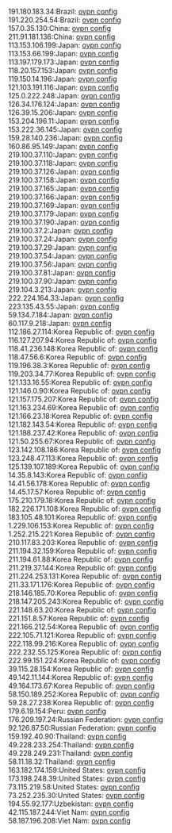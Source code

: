 191.180.183.34:Brazil: [ovpn config](vpn/191_180_183_34.ovpn)  
191.220.254.54:Brazil: [ovpn config](vpn/191_220_254_54.ovpn)  
157.0.35.130:China: [ovpn config](vpn/157_0_35_130.ovpn)  
211.91.181.136:China: [ovpn config](vpn/211_91_181_136.ovpn)  
113.153.106.199:Japan: [ovpn config](vpn/113_153_106_199.ovpn)  
113.153.66.199:Japan: [ovpn config](vpn/113_153_66_199.ovpn)  
113.197.179.173:Japan: [ovpn config](vpn/113_197_179_173.ovpn)  
118.20.157.153:Japan: [ovpn config](vpn/118_20_157_153.ovpn)  
119.150.14.196:Japan: [ovpn config](vpn/119_150_14_196.ovpn)  
121.103.191.116:Japan: [ovpn config](vpn/121_103_191_116.ovpn)  
125.0.222.248:Japan: [ovpn config](vpn/125_0_222_248.ovpn)  
126.34.176.124:Japan: [ovpn config](vpn/126_34_176_124.ovpn)  
126.39.15.206:Japan: [ovpn config](vpn/126_39_15_206.ovpn)  
153.204.196.11:Japan: [ovpn config](vpn/153_204_196_11.ovpn)  
153.222.36.145:Japan: [ovpn config](vpn/153_222_36_145.ovpn)  
159.28.140.236:Japan: [ovpn config](vpn/159_28_140_236.ovpn)  
160.86.95.149:Japan: [ovpn config](vpn/160_86_95_149.ovpn)  
219.100.37.110:Japan: [ovpn config](vpn/219_100_37_110.ovpn)  
219.100.37.118:Japan: [ovpn config](vpn/219_100_37_118.ovpn)  
219.100.37.126:Japan: [ovpn config](vpn/219_100_37_126.ovpn)  
219.100.37.158:Japan: [ovpn config](vpn/219_100_37_158.ovpn)  
219.100.37.165:Japan: [ovpn config](vpn/219_100_37_165.ovpn)  
219.100.37.166:Japan: [ovpn config](vpn/219_100_37_166.ovpn)  
219.100.37.169:Japan: [ovpn config](vpn/219_100_37_169.ovpn)  
219.100.37.179:Japan: [ovpn config](vpn/219_100_37_179.ovpn)  
219.100.37.190:Japan: [ovpn config](vpn/219_100_37_190.ovpn)  
219.100.37.2:Japan: [ovpn config](vpn/219_100_37_2.ovpn)  
219.100.37.24:Japan: [ovpn config](vpn/219_100_37_24.ovpn)  
219.100.37.29:Japan: [ovpn config](vpn/219_100_37_29.ovpn)  
219.100.37.54:Japan: [ovpn config](vpn/219_100_37_54.ovpn)  
219.100.37.56:Japan: [ovpn config](vpn/219_100_37_56.ovpn)  
219.100.37.81:Japan: [ovpn config](vpn/219_100_37_81.ovpn)  
219.100.37.90:Japan: [ovpn config](vpn/219_100_37_90.ovpn)  
219.104.3.213:Japan: [ovpn config](vpn/219_104_3_213.ovpn)  
222.224.164.33:Japan: [ovpn config](vpn/222_224_164_33.ovpn)  
223.135.43.55:Japan: [ovpn config](vpn/223_135_43_55.ovpn)  
59.134.7.184:Japan: [ovpn config](vpn/59_134_7_184.ovpn)  
60.117.9.218:Japan: [ovpn config](vpn/60_117_9_218.ovpn)  
112.186.27.114:Korea Republic of: [ovpn config](vpn/112_186_27_114.ovpn)  
116.127.207.94:Korea Republic of: [ovpn config](vpn/116_127_207_94.ovpn)  
118.41.236.148:Korea Republic of: [ovpn config](vpn/118_41_236_148.ovpn)  
118.47.56.6:Korea Republic of: [ovpn config](vpn/118_47_56_6.ovpn)  
119.196.38.3:Korea Republic of: [ovpn config](vpn/119_196_38_3.ovpn)  
119.203.34.77:Korea Republic of: [ovpn config](vpn/119_203_34_77.ovpn)  
121.133.16.55:Korea Republic of: [ovpn config](vpn/121_133_16_55.ovpn)  
121.146.0.90:Korea Republic of: [ovpn config](vpn/121_146_0_90.ovpn)  
121.157.175.207:Korea Republic of: [ovpn config](vpn/121_157_175_207.ovpn)  
121.163.234.69:Korea Republic of: [ovpn config](vpn/121_163_234_69.ovpn)  
121.166.23.18:Korea Republic of: [ovpn config](vpn/121_166_23_18.ovpn)  
121.182.143.54:Korea Republic of: [ovpn config](vpn/121_182_143_54.ovpn)  
121.188.237.42:Korea Republic of: [ovpn config](vpn/121_188_237_42.ovpn)  
121.50.255.67:Korea Republic of: [ovpn config](vpn/121_50_255_67.ovpn)  
123.142.108.186:Korea Republic of: [ovpn config](vpn/123_142_108_186.ovpn)  
123.248.47.113:Korea Republic of: [ovpn config](vpn/123_248_47_113.ovpn)  
125.139.107.189:Korea Republic of: [ovpn config](vpn/125_139_107_189.ovpn)  
14.35.8.143:Korea Republic of: [ovpn config](vpn/14_35_8_143.ovpn)  
14.41.56.178:Korea Republic of: [ovpn config](vpn/14_41_56_178.ovpn)  
14.45.17.57:Korea Republic of: [ovpn config](vpn/14_45_17_57.ovpn)  
175.210.179.18:Korea Republic of: [ovpn config](vpn/175_210_179_18.ovpn)  
182.226.171.108:Korea Republic of: [ovpn config](vpn/182_226_171_108.ovpn)  
183.105.48.101:Korea Republic of: [ovpn config](vpn/183_105_48_101.ovpn)  
1.229.106.153:Korea Republic of: [ovpn config](vpn/1_229_106_153.ovpn)  
1.252.215.221:Korea Republic of: [ovpn config](vpn/1_252_215_221.ovpn)  
210.117.83.203:Korea Republic of: [ovpn config](vpn/210_117_83_203.ovpn)  
211.194.32.159:Korea Republic of: [ovpn config](vpn/211_194_32_159.ovpn)  
211.194.61.88:Korea Republic of: [ovpn config](vpn/211_194_61_88.ovpn)  
211.219.37.144:Korea Republic of: [ovpn config](vpn/211_219_37_144.ovpn)  
211.224.253.131:Korea Republic of: [ovpn config](vpn/211_224_253_131.ovpn)  
211.33.171.176:Korea Republic of: [ovpn config](vpn/211_33_171_176.ovpn)  
218.146.185.70:Korea Republic of: [ovpn config](vpn/218_146_185_70.ovpn)  
218.147.205.243:Korea Republic of: [ovpn config](vpn/218_147_205_243.ovpn)  
221.148.63.20:Korea Republic of: [ovpn config](vpn/221_148_63_20.ovpn)  
221.151.8.57:Korea Republic of: [ovpn config](vpn/221_151_8_57.ovpn)  
221.166.212.54:Korea Republic of: [ovpn config](vpn/221_166_212_54.ovpn)  
222.105.71.121:Korea Republic of: [ovpn config](vpn/222_105_71_121.ovpn)  
222.118.99.216:Korea Republic of: [ovpn config](vpn/222_118_99_216.ovpn)  
222.232.55.125:Korea Republic of: [ovpn config](vpn/222_232_55_125.ovpn)  
222.99.151.224:Korea Republic of: [ovpn config](vpn/222_99_151_224.ovpn)  
39.115.28.154:Korea Republic of: [ovpn config](vpn/39_115_28_154.ovpn)  
49.142.11.144:Korea Republic of: [ovpn config](vpn/49_142_11_144.ovpn)  
49.164.173.67:Korea Republic of: [ovpn config](vpn/49_164_173_67.ovpn)  
58.150.189.252:Korea Republic of: [ovpn config](vpn/58_150_189_252.ovpn)  
59.28.27.238:Korea Republic of: [ovpn config](vpn/59_28_27_238.ovpn)  
179.6.19.154:Peru: [ovpn config](vpn/179_6_19_154.ovpn)  
176.209.197.24:Russian Federation: [ovpn config](vpn/176_209_197_24.ovpn)  
92.126.87.50:Russian Federation: [ovpn config](vpn/92_126_87_50.ovpn)  
159.192.40.90:Thailand: [ovpn config](vpn/159_192_40_90.ovpn)  
49.228.233.254:Thailand: [ovpn config](vpn/49_228_233_254.ovpn)  
49.228.249.231:Thailand: [ovpn config](vpn/49_228_249_231.ovpn)  
58.11.18.32:Thailand: [ovpn config](vpn/58_11_18_32.ovpn)  
163.182.174.159:United States: [ovpn config](vpn/163_182_174_159.ovpn)  
173.198.248.39:United States: [ovpn config](vpn/173_198_248_39.ovpn)  
73.115.219.58:United States: [ovpn config](vpn/73_115_219_58.ovpn)  
73.252.235.30:United States: [ovpn config](vpn/73_252_235_30.ovpn)  
194.55.92.177:Uzbekistan: [ovpn config](vpn/194_55_92_177.ovpn)  
42.115.187.244:Viet Nam: [ovpn config](vpn/42_115_187_244.ovpn)  
58.187.196.208:Viet Nam: [ovpn config](vpn/58_187_196_208.ovpn)  
